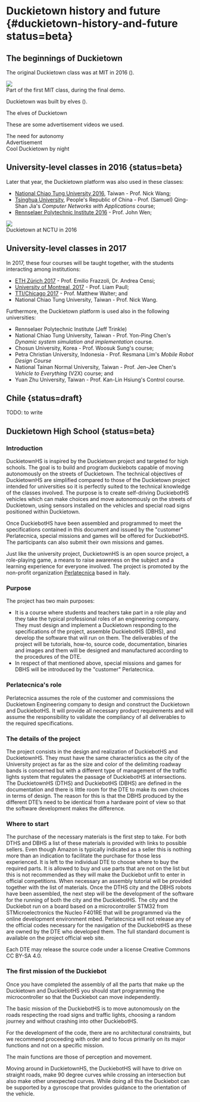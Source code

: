 # Duckietown history and future {#duckietown-history-and-future status=beta}

## The beginnings of Duckietown

The original Duckietown class was at MIT in 2016 ([](#fig:MIT-class)).

<div figure-id="fig:MIT-class">
    <img src="duckietown-mit.jpg" class='fancybox group-photo'/>
    <figcaption>Part of the first MIT class, during the final demo.</figcaption>
</div>

Duckietown was built by elves ([](#fig:elves)).

<div figure-id="fig:elves">
    <figcaption>The elves of Duckietown</figcaption>
    <dtvideo src="vimeo:149916365"/>
</div>

These are some advertisement videos we used.

<div figure-id="fig:v1">
    <figcaption>The need for autonomy</figcaption>
    <dtvideo src="vimeo:152233002"/>
</div>

<div figure-id="fig:v2">
    <figcaption>Advertisement</figcaption>
    <dtvideo src="vimeo:152499589"/>
</div>

<div figure-id="fig:duckietown-by-night">
    <figcaption>Cool Duckietown by night</figcaption>
    <dtvideo src="vimeo:152825632"/>
</div>





## University-level classes in 2016 {status=beta}

Later that year, the Duckietown platform was also used in these classes:

- [National Chiao Tung University 2016](#2016-NCTU), Taiwan - Prof. Nick Wang;
- [Tsinghua University](#2016-Tsinghua), People's Republic of China - Prof. (Samuel) Qing-Shan Jia's *Computer Networks with Applications* course;
- [Rennselaer Polytechnic Institute 2016](#2016-RPI) - Prof. John Wen;

<div figure-id="fig:NCTU">
   <img src="duckietown-taiwan.jpg" class='group-photo'/>
   <figcaption>Duckietown at NCTU in 2016</figcaption>
</div>

<style>
.group-photo {
    max-width: 80%;
}
</style>

## University-level classes in 2017

In 2017, these four courses will be taught together, with the students interacting among institutions:

- [ETH Zürich 2017](#2017-ETHZ) - Prof. Emilio Frazzoli, Dr. Andrea Censi;
- [University of Montreal, 2017](#2017-UdM) - Prof. Liam Paull;
- [TTI/Chicago 2017](#2017-TTIC) - Prof. Matthew Walter; and
- National Chiao Tung University, Taiwan - Prof. Nick Wang.

Furthermore, the Duckietown platform is used also in the following universities:

- Rennselaer Polytechnic Institute (Jeff Trinkle)
- National Chiao Tung University, Taiwan - Prof. Yon-Ping Chen's *Dynamic system simulation and implementation* course.
- Chosun University, Korea - Prof. Woosuk Sung's course;
- Petra Christian University, Indonesia - Prof. Resmana Lim's *Mobile Robot Design Course*
- National Tainan Normal University, Taiwan - Prof. Jen-Jee Chen's *Vehicle to Everything* (V2X) course; and
- Yuan Zhu University, Taiwan - Prof. Kan-Lin Hsiung's Control course.

## Chile  {status=draft}

TODO: to write

## Duckietown High School {status=beta}

### Introduction

DuckietownHS is inspired by the Duckietown project and targeted for high schools.  The goal is to build and program duckiebots capable of moving autonomously on the streets of Duckietown. The technical objectives of DuckietownHS are simplified compared to those of the  Duckietown project intended for universities so it is perfectly suited to the technical knowledge of the classes involved. The purpose is to create self-driving DuckiebotHS vehicles which can make choices and move autonomously on the streets of Duckietown, using sensors installed on the vehicles and special road signs positioned within Duckietown.

Once DuckiebotHS have been assembled and programmed to meet the specifications contained in this document and issued by the "customer" Perlatecnica, special missions and games will be offered for DuckiebotHS. The participants can also submit their own missions and games.

Just like the university project, DuckietownHS is an open source project, a role-playing game, a means to raise awareness on the subject and a learning experience for everyone involved. The project is promoted by the non-profit organization [Perlatecnica][perlatecnica] based in Italy.

[perlatecnica]: http://www.perlatecnica.it

### Purpose

The project has two main purposes:

-   It is a course where students and teachers take part in a role play and they take the typical professional roles of an engineering company. They must design and implement a Duckietown responding to the specifications of the project, assemble DuckiebotHS (DBHS), and develop the software that will run on them. The deliverables of the project will be tutorials, how-to, source code, documentation, binaries and images and them will be designed and manufactured according to the procedures of the DTE.   
-   In respect of that mentioned above, special missions and games for DBHS will be introduced by the "customer" Perlatecnica.

### Perlatecnica's role

Perlatecnica assumes the role of the customer and commissions the Duckietown Engineering company to design and construct the Duckietown and DuckiebotHS. It will provide all necessary product requirements and will assume the responsibility to validate the compliancy of all deliverables to the required specifications.

### The details of the project

The project consists in the design and realization of DuckiebotHS and DuckietownHS. They must have the same characteristics as the city of the University project as far as the size and color of the delimiting roadway bands is concerned but with a different type of management of the traffic lights system that regulates the passage of DuckiebotHS at intersections. The DuckietownHS (DTHS) and DuckiebotHS (DBHS) are defined in the documentation and there is little room for the DTE to make its own choices in terms of design. The reason for this is that the DBHS produced by the different DTE’s need to be identical from a hardware point of view so that the software development makes the difference.

### Where to start

The purchase of the necessary materials is the first step to take. For both DTHS and DBHS a list of these materials is provided with links to possible sellers. Even though Amazon is typically indicated as a seller this is nothing more than an indication to facilitate the purchase for those less experienced. It is left to the individual DTE to choose where to buy the required parts. It is allowed to buy and use parts that are not on the list but this is not recommended as they will make the Duckiebot unfit to enter in official competitions. When necessary an assembly tutorial will be provided together with the list of materials. Once the DTHS city and the DBHS robots have been assembled, the next step will be the development of the software for the running of both the city and the DuckiebotHS.  The city and the Duckiebot run on a board based on a microcontroller STM32 from STMicroelectronics the Nucleo F401RE that will be programmed via the online development environment mbed. Perlatecnica will not release any of the official codes necessary for the navigation of the DuckiebotHS as these are owned by the DTE who developed them. The full standard document is available on the project official web site.   

Each DTE may release the source code under a license Creative Commons CC BY-SA 4.0.

### The first mission of the Duckiebot

Once you have completed the assembly of all the parts that make up the Duckietown and DuckiebotHS you should start programming the microcontroller so that the Duckiebot can move independently.

The basic mission of the DuckiebotHS is to move autonomously on the roads respecting the road signs and traffic lights, choosing a random journey and without crashing into other DuckiebotHS.

For the development of the code, there are no architectural constraints, but we recommend proceeding with order and to focus primarily on its major functions and not on a specific mission.

The main functions are those of perception and movement.

Moving around in DuckietownHS, the DuckiebotHS will have to drive on straight roads, make 90 degree curves while crossing an intersection but also make other unexpected curves. While doing all this the Duckiebot can be supported by a gyroscope that provides guidance to the orientation of the vehicle. 



